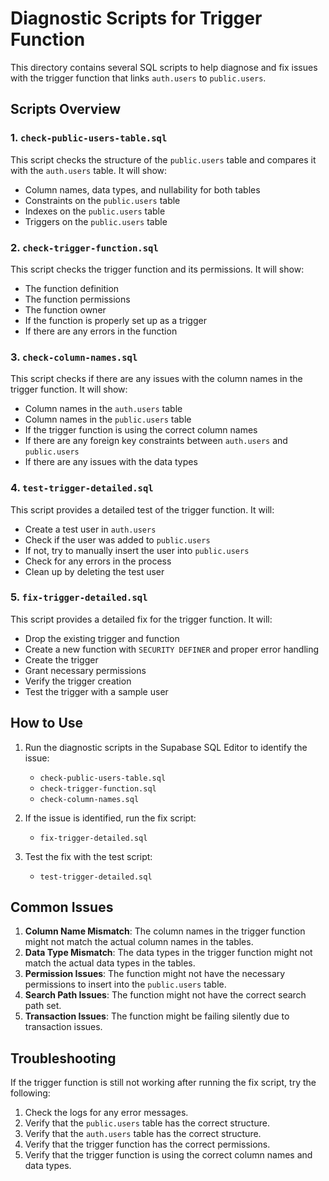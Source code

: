 # Diagnostic Scripts for Trigger Function

This directory contains several SQL scripts to help diagnose and fix issues with the trigger function that links `auth.users` to `public.users`.

## Scripts Overview

### 1. `check-public-users-table.sql`
This script checks the structure of the `public.users` table and compares it with the `auth.users` table. It will show:
- Column names, data types, and nullability for both tables
- Constraints on the `public.users` table
- Indexes on the `public.users` table
- Triggers on the `public.users` table

### 2. `check-trigger-function.sql`
This script checks the trigger function and its permissions. It will show:
- The function definition
- The function permissions
- The function owner
- If the function is properly set up as a trigger
- If there are any errors in the function

### 3. `check-column-names.sql`
This script checks if there are any issues with the column names in the trigger function. It will show:
- Column names in the `auth.users` table
- Column names in the `public.users` table
- If the trigger function is using the correct column names
- If there are any foreign key constraints between `auth.users` and `public.users`
- If there are any issues with the data types

### 4. `test-trigger-detailed.sql`
This script provides a detailed test of the trigger function. It will:
- Create a test user in `auth.users`
- Check if the user was added to `public.users`
- If not, try to manually insert the user into `public.users`
- Check for any errors in the process
- Clean up by deleting the test user

### 5. `fix-trigger-detailed.sql`
This script provides a detailed fix for the trigger function. It will:
- Drop the existing trigger and function
- Create a new function with `SECURITY DEFINER` and proper error handling
- Create the trigger
- Grant necessary permissions
- Verify the trigger creation
- Test the trigger with a sample user

## How to Use

1. Run the diagnostic scripts in the Supabase SQL Editor to identify the issue:
   - `check-public-users-table.sql`
   - `check-trigger-function.sql`
   - `check-column-names.sql`

2. If the issue is identified, run the fix script:
   - `fix-trigger-detailed.sql`

3. Test the fix with the test script:
   - `test-trigger-detailed.sql`

## Common Issues

1. **Column Name Mismatch**: The column names in the trigger function might not match the actual column names in the tables.
2. **Data Type Mismatch**: The data types in the trigger function might not match the actual data types in the tables.
3. **Permission Issues**: The function might not have the necessary permissions to insert into the `public.users` table.
4. **Search Path Issues**: The function might not have the correct search path set.
5. **Transaction Issues**: The function might be failing silently due to transaction issues.

## Troubleshooting

If the trigger function is still not working after running the fix script, try the following:

1. Check the logs for any error messages.
2. Verify that the `public.users` table has the correct structure.
3. Verify that the `auth.users` table has the correct structure.
4. Verify that the trigger function has the correct permissions.
5. Verify that the trigger function is using the correct column names and data types. 